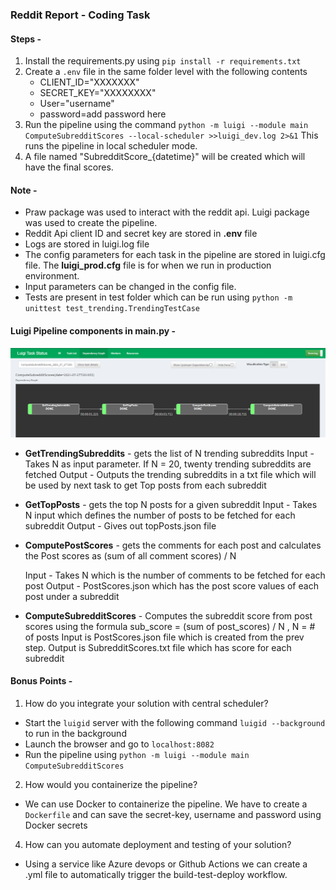 ### Reddit Report - Coding Task

#### Steps -
1. Install the requirements.py using `pip install -r requirements.txt`
2. Create a `.env` file in the same folder level with the following contents
   - CLIENT_ID="XXXXXXX"
   - SECRET_KEY="XXXXXXXX"
   - User="username"
   - password=add password here 
3. Run the pipeline using the command `python -m luigi --module main ComputeSubredditScores --local-scheduler >>luigi_dev.log 2>&1`
This runs the pipeline in local scheduler mode.
4. A file named "SubredditScore_{datetime}" will be created which will have the final scores.

#### Note - 

- Praw package was used to interact with the reddit api. Luigi package was used to create the pipeline.
- Reddit Api client ID and secret key are stored in **.env** file
- Logs are stored in luigi.log file
- The config parameters for each task in the pipeline are stored in luigi.cfg file. The **luigi_prod.cfg** file is for when we run in production environment.
- Input parameters can be changed in the config file.
- Tests are present in test folder which can be run using  `python -m unittest test_trending.TrendingTestCase`


#### Luigi Pipeline components in main.py -

![Tasks Pipeline](pipeline.PNG)

- **GetTrendingSubreddits** - gets the list of N trending subreddits 
    Input - Takes N as input parameter. If N = 20, twenty trending subreddits are fetched
    Output - Outputs the trending subreddits in a txt file which will be used by next task to get Top posts from each subreddit

- **GetTopPosts** - gets the top N posts for a given subreddit
    Input - Takes N input which defines the number of posts to be fetched for each subreddit
    Output - Gives out topPosts.json file

- **ComputePostScores** - gets the comments for each post and calculates the Post scores as (sum of all comment scores) / N

    Input - Takes N which is the number of comments to be fetched for each post
    Output - PostScores.json which has the post score values of each post under a subreddit

- **ComputeSubredditScores** - Computes the subreddit score from post scores using the formula  sub_score = (sum of post_scores) / N , N = # of posts
    Input is PostScores.json file which is created from the prev step.
    Output is SubredditScores.txt file which has score for each subreddit



#### Bonus Points - 
1. How do you integrate your solution with central scheduler?

- Start the `luigid` server with the following command `luigid --background` to run in the background
- Launch the browser and go to `localhost:8082`
- Run the pipeline using `python -m luigi --module main ComputeSubredditScores`


2. How would you containerize the pipeline?
- We can use Docker to containerize the pipeline. We have to create a `Dockerfile` and can save the secret-key, username and password using Docker secrets

4. How can you automate deployment and testing of your solution?
- Using a service like Azure devops or Github Actions we can create a .yml file to automatically trigger the build-test-deploy workflow.
